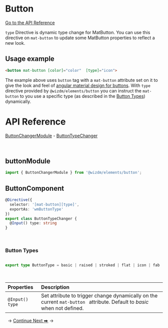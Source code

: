 <!-- toc: reference.json -->

# Button
[Go to the API Reference](#api-reference)

`type` Directive is dynamic type change for MatButton. You can use this directive on `mat-button` to update some MatButton properties to reflect a new look.



## Usage example
```html 
<button mat-button [color]="color"  [type]="icon">


```
The example above uses  `button` tag with a `mat-button` attribute set on it to give the look and feel of [angular material design for buttons](https://material.angular.io/components/button/overview). With `type` directive provided by `@wizdm/elements/button` you can instruct the `mat-button` to you use a specific type (as described in the [Button Types](#button-types)) dynamically.



# API Reference
[ButtonChangerModule](#buttonmodule) - [ButtonTypeChanger](#buttondirective) 

&nbsp;  

## buttonModule 

```typescript
import { ButtonChangerModule } from '@wizdm/elements/button';
```

## ButtonComponent

```typescript
@Directive({
  selector: '[mat-button][type]',
  exportAs: 'wmButtonType'
})
export class ButtonTypeChanger {
  @Input() type: string
}
```
&nbsp;

### Button Types

```typescript

export type ButtonType = basic | raised | stroked | flat | icon | fab | mini-fab;

```
&nbsp;


| **Properties** | **Description**                                                                |
| :------------- | :----------------------------------------------------------------------------- |
| `@Input() type`  | Set attribute to trigger change dynamically on the current `mat-button ` attribute. Default to *basic* when not defined. |

&nbsp;
->
[Continue Next ⮕](docs/toc?go=next) 
->  